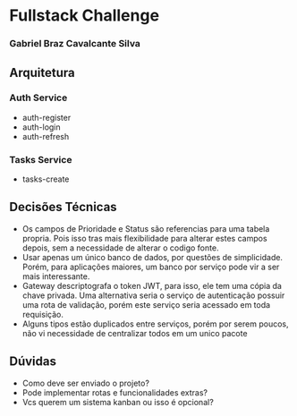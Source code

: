 # Fullstack Challenge

### Gabriel Braz Cavalcante Silva

## Arquitetura

### Auth Service

- auth-register
- auth-login
- auth-refresh

### Tasks Service

- tasks-create

## Decisões Técnicas

- Os campos de Prioridade e Status são referencias para uma tabela propria. Pois isso tras mais flexibilidade para alterar estes campos depois, sem a necessidade de alterar o codigo fonte.
- Usar apenas um único banco de dados, por questões de simplicidade. Porém, para aplicações maiores, um banco por serviço pode vir a ser mais interessante.
- Gateway descriptografa o token JWT, para isso, ele tem uma cópia da chave privada. Uma alternativa seria o serviço de autenticação possuir uma rota de validação, porém este serviço seria acessado em toda requisição.
- Alguns tipos estão duplicados entre serviços, porém por serem poucos, não vi necessidade de centralizar todos em um unico pacote

## Dúvidas

- Como deve ser enviado o projeto?
- Pode implementar rotas e funcionalidades extras?
- Vcs querem um sistema kanban ou isso é opcional?
